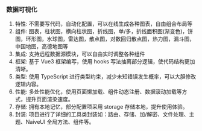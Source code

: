
### 数据可视化
1.  特性: 不需要写代码，自动化配置，可以在线生成各种图表，自由组合布局等
2.  组件: 图表，柱状图，横向柱状图，折线图，单/多，折线面积图(渐变色)，饼图，环形图，水球图，雷达图，散点图，对数回归散点图，热力图，漏斗图，中国地图，高德地图等
3.  集成: 支持远程数据源模块，可以自由实时调整各种组件
4.  框架: 基于 Vue3 框架编写，使用 hooks 写法抽离部分逻辑，使代码结构更加清晰。
5.  类型: 使用 TypeScript 进行类型约束，减少未知错误发生概率，可以大胆修改逻辑内容。
6.  性能: 多处性能优化，使用页面懒加载、组件动态注册、数据滚动加载等方式，提升页面渲染速度。
7.  存储: 拥有本地记忆，部分配置项采用 storage 存储本地，提升使用体验。
8.  封装: 项目进行了详细的工具类封装如：路由、存储、加/解密、文件处理、主题、NaiveUI 全局方法、组件等。
